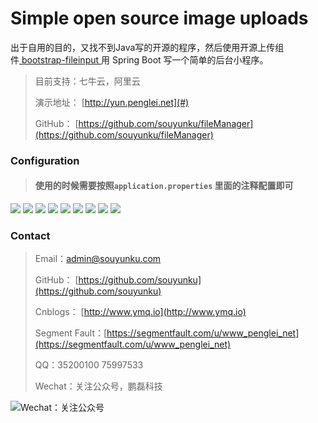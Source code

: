 # Simple open source image uploads

出于自用的目的，又找不到Java写的开源的程序，然后使用开源上传组件[ bootstrap-fileinput ](https://github.com/kartik-v/bootstrap-fileinput/)用 Spring Boot 写一个简单的后台小程序。

> 目前支持：七牛云，阿里云
> 
> 演示地址： [http://yun.penglei.net](#)
> 
> GitHub： [https://github.com/souyunku/fileManager](https://github.com/souyunku/fileManager)


### Configuration

> #### 使用的时候需要按照`application.properties` 里面的注释配置即可

![](https://raw.githubusercontent.com/souyunku/file-manager/master/file-manager/doc/index-1.png)
![](https://raw.githubusercontent.com/souyunku/file-manager/master/file-manager/doc/index-2.png)
![](https://raw.githubusercontent.com/souyunku/file-manager/master/file-manager/doc/index-3.png)
![](https://raw.githubusercontent.com/souyunku/file-manager/master/file-manager/doc/index-4.png)
![](https://raw.githubusercontent.com/souyunku/file-manager/master/file-manager/doc/index-5.png)
![](https://raw.githubusercontent.com/souyunku/file-manager/master/file-manager/doc/index-6.png)
![](https://raw.githubusercontent.com/souyunku/file-manager/master/file-manager/doc/index-7.png)
![](https://raw.githubusercontent.com/souyunku/file-manager/master/file-manager/doc/index-8.png)
![](https://raw.githubusercontent.com/souyunku/file-manager/master/file-manager/doc/index-9.png)

### Contact

> Email：admin@souyunku.com
> 
> GitHub： [https://github.com/souyunku](https://github.com/souyunku)
> 
> Cnblogs： [http://www.ymq.io](http://www.ymq.io)
> 
> Segment Fault：[https://segmentfault.com/u/www_penglei_net](https://segmentfault.com/u/www_penglei_net)
> 
> QQ：35200100 75997533
> 
> Wechat：关注公众号，鹏磊科技

![Wechat：关注公众号](http://www.ymq.io/images/pengleikeji.jpg "鹏磊科技")



